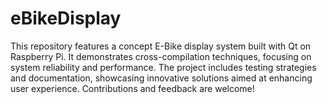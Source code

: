 # eBikeDisplay
This repository features a concept E-Bike display system built with Qt on Raspberry Pi. It demonstrates cross-compilation techniques, focusing on system reliability and performance. The project includes testing strategies and documentation, showcasing innovative solutions aimed at enhancing user experience. Contributions and feedback are welcome!
